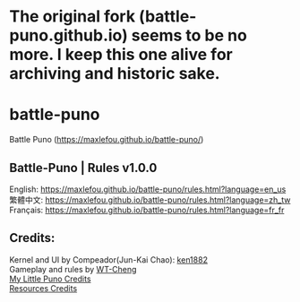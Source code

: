 # The original fork (battle-puno.github.io) seems to be no more. I keep this one alive for archiving and historic sake.

# battle-puno
Battle Puno (https://maxlefou.github.io/battle-puno/)


## Battle-Puno | Rules v1.0.0

English: https://maxlefou.github.io/battle-puno/rules.html?language=en_us<br>
繁體中文: https://maxlefou.github.io/battle-puno/rules.html?language=zh_tw<br>
Français: https://maxlefou.github.io/battle-puno/rules.html?language=fr_fr<br>


## Credits:
 Kernel and UI by Compeador(Jun-Kai Chao): [ken1882](https://github.com/ken1882)<br>
 Gameplay and rules by [WT-Cheng](https://github.com/wt-cheng)<br>
 [My Little Puno Credits](https://goo.gl/uBTkUa)<br>
 [Resources Credits](https://github.com/battle-puno/battle-puno/blob/master/credits.txt)<br>
